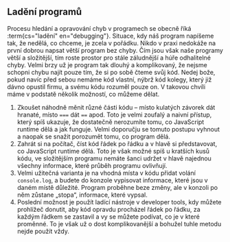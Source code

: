 ## Ladění programů

Procesu hledání a opravování chyb v programech se obecně říká :term{cs="ladění" en="debugging"}.
Situace, kdy náš program napíšeme tak, že nedělá, co chceme, je zcela v pořádku. Nikdo v praxi nedokáže na první dobrou napsat větší program bez chyby. Čím jsou však naše programy větší a složitější, tím roste prostor pro stále záludnější a húře odhalitelné chyby. Velmi brzy už je program tak dlouhý a komplikovaný, že nejsme schopni chybu najít pouze tím, že si po sobě čteme svůj kód. Nedej bože, pokud navíc před sebou nemáme kód vlastní, nýbrž kód kolegy, který již dávno opustil firmu, a svému kódu rozuměl pouze on. V takovou chvíli máme v podstatě několik možností, co můžeme dělat.

1. Zkoušet náhodně měnit různé části kódu – místo kulatých závorek dát hranaté, místo `===` dát `==` apod. Toto je velmi zoufalý a naivní přístup, který spíš ukazuje, že dostatečně nerozumíte tomu, co JavaScript runtime dělá a jak funguje. Velmi doporučju se tomuto postupu vyhnout a naopak se snažit porozumět tomu, co program dělá.
1. Zahrát si na počítač, číst kód řádek po řádku a v hlavě si představovat, co JavaScript runtime dělá. Toto je však možné spíš u kratších kusů kódu, ve složitějším programu nemáte šanci udržet v hlavě najednou všechny informace, které průběh programu ovlivňují.
1. Velmi užitečná varianta je na vhodná místa v kódu přidat volání `console.log`, a budete do konzole vypisovat informace, které jsou v daném místě důležité. Program proběhne beze změny, ale v konzoli po něm zůstane „stopa“, informace, které vypsal.
1. Poslední možnost je použít ladící nástroje v developer tools, kdy můžete prohlížeč donutit, aby kód opravdu procházel řádek po řádku, za každým řádkem se zastavil a vy se můžete podívat, co je v které proměnné. To je však už o dost komplikovanější a bohužel tuhle metodu nejde použít vždy.
